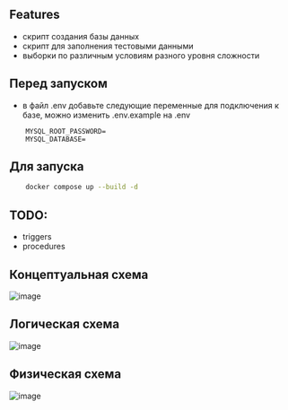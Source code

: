 ## Features
- скрипт создания базы данных
- скрипт для заполнения тестовыми данными
- выборки по различным условиям разного уровня сложности

## Перед запуском
- в файл .env добавьте следующие переменные для подключения к базе, можно изменить .env.example на .env
```
    MYSQL_ROOT_PASSWORD=
    MYSQL_DATABASE=
```

## Для запуска
```bash
    docker compose up --build -d
```

## TODO:
- triggers
- procedures

## Концептуальная схема
![image](https://user-images.githubusercontent.com/91421235/234338874-2a5e2edb-ae02-4e86-ac8a-af1ff1ca66ac.png)

## Логическая схема
![image](https://user-images.githubusercontent.com/91421235/234338952-fd6c6306-90f8-4521-9505-c5ff7ea306c0.png)

## Физическая схема
![image](https://user-images.githubusercontent.com/91421235/234339075-eb95886b-9653-4656-a951-e8ac71aaaef0.png)
